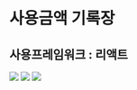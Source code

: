 # 사용금액 기록장
## 사용프레임워크 : 리액트

<img src ="https://user-images.githubusercontent.com/62421526/86527134-f7ecee00-bed6-11ea-8952-cfaeb42fcee2.PNG" >
<img src ="https://user-images.githubusercontent.com/62421526/86527135-f91e1b00-bed6-11ea-8ec7-d2d53ead221c.PNG" >
<img src ="https://user-images.githubusercontent.com/62421526/86527136-f91e1b00-bed6-11ea-87a0-bfb9509d507e.PNG" >
